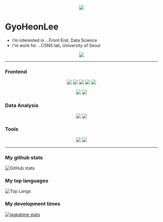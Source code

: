 <p align="center">
  <img src="https://capsule-render.vercel.app/api?type=rect&color=6699FF&height=200&section=header&text=Developer%20Lee&fontSize=90" />
</p>

<h1>GyoHeonLee</h1>

<ul>
  <li>I’m interested in ...Front End, Data Science
  <li>I'm work for ...CSNS lab, University of Seoul
</ul>

<p align="center">
  <a href="https://hits.seeyoufarm.com"><img src="https://hits.seeyoufarm.com/api/count/incr/badge.svg?url=https%3A%2F%2Fgithub.com%2FGyoHeonLee&count_bg=%234BB7D3&title_bg=%23555555&icon=&icon_color=%23E7E7E7&title=hits&edge_flat=true"/>
  </a>
</p>

---

<h3>Frontend</h3>

<p align="center">
  <img src="https://img.shields.io/badge/React-61DAFB?style=flat-square&logo=React&logoColor=black"/>
  <img src="https://img.shields.io/badge/Typescript-007acc?style=flat-square&logo=TypeScript&logoColor=white"/>
  <img src="https://img.shields.io/badge/Javascript-F7DF1E?style=flat-square&logo=JavaScript&logoColor=black"/>
  <img src="https://img.shields.io/badge/styled_components-DB7093?style=flat-square&logo=styled-components&logoColor=white"/>
  <img src="https://img.shields.io/badge/Sass-CC6699?style=flat-square&logo=Sass&logoColor=white"/>
</p>
<p align="center">
  <img src="https://img.shields.io/badge/HTML-E34F26?style=flat-square&logo=HTML5&logoColor=white"/>
  <img src="https://img.shields.io/badge/CSS-1572B6?style=flat-square&logo=CSS3&logoColor=white"/>
</p>

<h3>Data Analysis</h3>

<p align="center">
  <img src="https://img.shields.io/badge/Python-3766AB?style=flat-square&logo=Python&logoColor=white"/>
  <img src="https://img.shields.io/badge/Jupyter-F37626?style=flat-square&logo=Jupyter&logoColor=white"/>
</p>

<h3>Tools</h3>

<p align="center">
  <img src="https://img.shields.io/badge/Git-F05032?style=flat-square&logo=Git&logoColor=white"/>
  <img src="https://img.shields.io/badge/Figma-F24E1E?style=flat-square&logo=Figma&logoColor=white"/>
</p>

---

<h3>My github stats</h3>

![GitHub stats](https://github-readme-stats.vercel.app/api?username=GyoHeonLee&show_icons=true&theme=gruvbox)
  
<h3>My top languages</h3>

![Top Langs](https://github-readme-stats.vercel.app/api/top-langs/?username=GyoHeonLee&layout=compact&card_width=444&langs_count=8&theme=gruvbox)

<h3>My development times</h3>

[![wakatime stats](https://github-readme-stats.vercel.app/api/wakatime?username=GyoHeonLee&layout=compact&theme=gruvbox)](https://github.com/anuraghazra/github-readme-stats)
